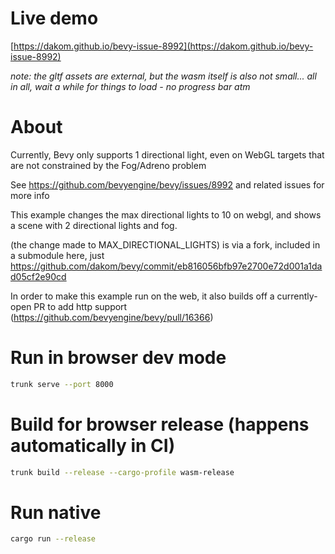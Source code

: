 # Live demo

[https://dakom.github.io/bevy-issue-8992](https://dakom.github.io/bevy-issue-8992)

_note: the gltf assets are external, but the wasm itself is also not small... all in all, wait a while for things to load - no progress bar atm_

# About

Currently, Bevy only supports 1 directional light, even on WebGL targets that are not constrained by the Fog/Adreno problem

See https://github.com/bevyengine/bevy/issues/8992 and related issues for more info

This example changes the max directional lights to 10 on webgl, and shows a scene with 2 directional lights and fog.

(the change made to MAX_DIRECTIONAL_LIGHTS) is via a fork, included in a submodule here, just https://github.com/dakom/bevy/commit/eb816056bfb97e2700e72d001a1dad05cf2e90cd

In order to make this example run on the web, it also builds off a currently-open PR to add http support (https://github.com/bevyengine/bevy/pull/16366)

# Run in browser dev mode

```bash
trunk serve --port 8000 
```

# Build for browser release (happens automatically in CI)

```bash
trunk build --release --cargo-profile wasm-release
```

# Run native 

```bash
cargo run --release
```